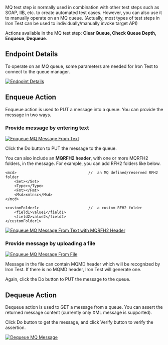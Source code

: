 MQ test step is normally used in combination with other test steps such as SOAP, IIB, etc. to create automated test cases. However, you can also use it to manually operate on an MQ queue. (Actually, most types of test steps in Iron Test can be used to individually/manually invoke target API)

Actions available in the MQ test step: **Clear Queue, Check Queue Depth, Enqueue, Dequeue**.

## Endpoint Details
To operate on an MQ queue, some parameters are needed for Iron Test to connect to the queue manager.

[![Endpoint Details](https://github.com/zheng-wang/irontest/blob/master/screenshots/mq/endpoint-details.png)](https://github.com/zheng-wang/irontest/blob/master/screenshots/mq/endpoint-details.png)

## Enqueue Action
Enqueue action is used to PUT a message into a queue. You can provide the message in two ways.

### Provide message by entering text
[![Enqueue MQ Message From Text](https://github.com/zheng-wang/irontest/blob/master/screenshots/mq/enqueue-message-from-text.png)](https://github.com/zheng-wang/irontest/blob/master/screenshots/mq/enqueue-message-from-text.png)

Click the Do button to PUT the message to the queue.

You can also include an **MQRFH2 header**, with one or more MQRFH2 folders, in the message. For example, you can add RFH2 folders like below.

    <mcd>                                //  an MQ defined/reserved RFH2 folder
        <Set></Set>
        <Type></Type>
        <Fmt></Fmt>
        <Msd>xmlnsc</Msd>
    </mcd>   

    <customFolder1>                      //  a custom RFH2 folder
        <field1>value1</field1>
        <field2>value2</field2>
    </customFolder1>

[![Enqueue MQ Message From Text with MQRFH2 Header](https://github.com/zheng-wang/irontest/blob/master/screenshots/mq/enqueue-message-from-text-with-rfh2-header.png)](https://github.com/zheng-wang/irontest/blob/master/screenshots/mq/enqueue-message-from-text-with-rfh2-header.png)

### Provide message by uploading a file

[![Enqueue MQ Message From File](https://github.com/zheng-wang/irontest/blob/master/screenshots/mq/enqueue-message-from-file.png)](https://github.com/zheng-wang/irontest/blob/master/screenshots/mq/enqueue-message-from-file.png)

Message in the file can contain MQMD header which will be recognized by Iron Test. If there is no MQMD header, Iron Test will generate one.

Again, click the Do button to PUT the message to the queue.

## Dequeue Action
Dequeue action is used to GET a message from a queue. You can assert the returned message content (currently only XML message is supported).

Click Do button to get the message, and click Verify button to verify the assertion.
  
[![Dequeue MQ Message](https://github.com/zheng-wang/irontest/blob/master/screenshots/mq/dequeue-message.png)](https://github.com/zheng-wang/irontest/blob/master/screenshots/mq/dequeue-message.png)